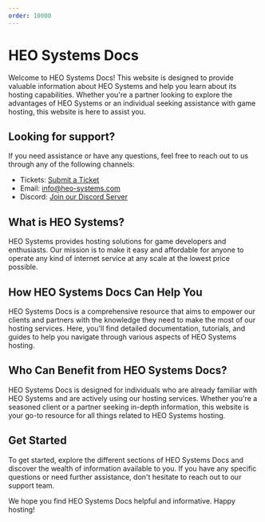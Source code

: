 ```yaml
---
order: 10000
---
```

# HEO Systems Docs

Welcome to HEO Systems Docs! This website is designed to provide valuable information about HEO Systems and help you learn about its hosting capabilities. Whether you're a partner looking to explore the advantages of HEO Systems or an individual seeking assistance with game hosting, this website is here to assist you.

## Looking for support?

If you need assistance or have any questions, feel free to reach out to us through any of the following channels:

- Tickets: [Submit a Ticket](https://clients.heo-systems.net/submitticket.php)
- Email: [info@heo-systems.com](mailto:info@heo-systems.com)
- Discord: [Join our Discord Server](https://discord.gg/TgvJSJbHDe)

## What is HEO Systems?

HEO Systems provides hosting solutions for game developers and enthusiasts. Our mission is to make it easy and affordable for anyone to operate any kind of internet service at any scale at the lowest price possible.

## How HEO Systems Docs Can Help You

HEO Systems Docs is a comprehensive resource that aims to empower our clients and partners with the knowledge they need to make the most of our hosting services. Here, you'll find detailed documentation, tutorials, and guides to help you navigate through various aspects of HEO Systems hosting.

## Who Can Benefit from HEO Systems Docs?

HEO Systems Docs is designed for individuals who are already familiar with HEO Systems and are actively using our hosting services. Whether you're a seasoned client or a partner seeking in-depth information, this website is your go-to resource for all things related to HEO Systems hosting.

## Get Started

To get started, explore the different sections of HEO Systems Docs and discover the wealth of information available to you. If you have any specific questions or need further assistance, don't hesitate to reach out to our support team.

We hope you find HEO Systems Docs helpful and informative. Happy hosting!
